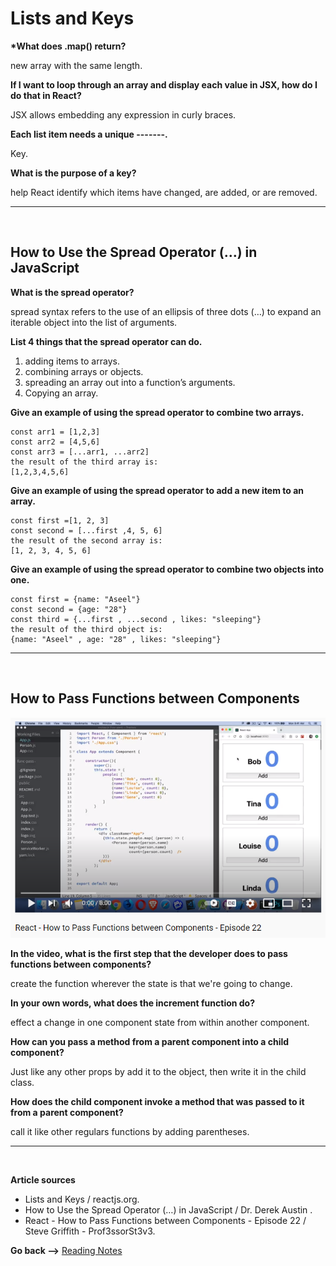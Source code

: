 # Lists and Keys

**\*What does .map() return?**

new array with the same length.

**If I want to loop through an array and display each value in JSX, how do I do that in React?**

JSX allows embedding any expression in curly braces.

**Each list item needs a unique -------.**

Key.

**What is the purpose of a key?**

help React identify which items have changed, are added, or are removed.

<hr>
<br>

## How to Use the Spread Operator (…) in JavaScript

**What is the spread operator?**

spread syntax refers to the use of an ellipsis of three dots (…) to expand an iterable object into the list of arguments.

**List 4 things that the spread operator can do.**

1. adding items to arrays.
2. combining arrays or objects.
3. spreading an array out into a function’s arguments.
4. Copying an array.

**Give an example of using the spread operator to combine two arrays.**

```
const arr1 = [1,2,3]
const arr2 = [4,5,6]
const arr3 = [...arr1, ...arr2]
the result of the third array is:
[1,2,3,4,5,6]
```

**Give an example of using the spread operator to add a new item to an array.**

```
const first =[1, 2, 3]
const second = [...first ,4, 5, 6]
the result of the second array is:
[1, 2, 3, 4, 5, 6]
```

**Give an example of using the spread operator to combine two objects into one.**

```
const first = {name: "Aseel"}
const second = {age: "28"}
const third = {...first , ...second , likes: "sleeping"}
the result of the third object is:
{name: "Aseel" , age: "28" , likes: "sleeping"}
```

<hr>
<br>

## How to Pass Functions between Components

![](../img301/viddeo2.PNG)

**In the video, what is the first step that the developer does to pass functions between components?**

create the function wherever the state is that we're going to change.

**In your own words, what does the increment function do?**

effect a change in one component state from within another component.

**How can you pass a method from a parent component into a child component?**

Just like any other props by add it to the object, then write it in the child class.

**How does the child component invoke a method that was passed to it from a parent component?**

call it like other regulars functions by adding parentheses.

<hr>
<br>

**Article sources**

- Lists and Keys / reactjs.org.
- How to Use the Spread Operator (…) in JavaScript / Dr. Derek Austin .
- React - How to Pass Functions between Components - Episode 22 / Steve Griffith - Prof3ssorSt3v3.

**Go back -->** [Reading Notes](https://aseel-dweedar.github.io/reading-notes/)
